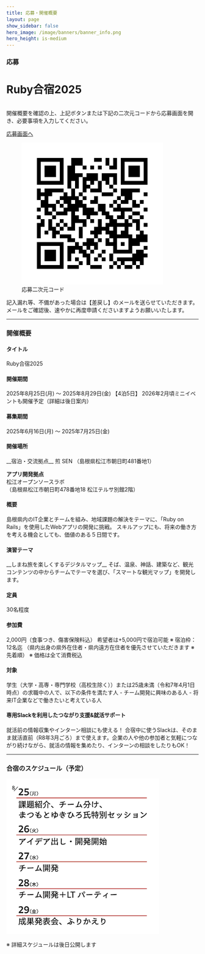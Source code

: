 ```yaml
---
title: 応募・開催概要
layout: page
show_sidebar: false
hero_image: /image/banners/banner_info.png
hero_height: is-medium
---
```


<h3 class="block">
  <span class="icon-text has-text-info-dark">
    <span class="icon">
      <i class="fas fa-file-alt"></i>
    </span>
    <span>応募</span>
  </span>
</h3>

<h1 class="has-text-centered has-text-danger-dark">Ruby合宿2025</h1>

<div class="columns is-centered">
  <div class="column is-12">
    <p class="has-text-centered">
      <span>開催概要を確認の上、上記ボタンまたは下記の二次元コードから応募画面を開き、必要事項を入力してください。</span>
    </p>
    <p class="has-text-centered">
      <a class="button is-large is-rounded is-link" target="_blank" href="https://forms.gle/zL3gAKMzBAwRhezx6">応募画面へ</a>
    </p>
    <div class="block has-text-centered">
      <figure class="image is-128x128 is-inline-block">
        <img src="/image/2025/2025_sf_barcode.png" alt="応募QRコード">
        <figcaption>
          応募二次元コード
        </figcaption>
      </figure>
    </div>
    <div class="notification is-warning is-light">
      記入漏れ等、不備があった場合は【差戻し】のメールを送らせていただきます。メールをご確認後、速やかに再度申請くださいますようお願いいたします。
    </div>
  </div>
</div>

---

<h3 class="block" class="has-text-info-dark">
  <span class="icon-text">
    <span class="icon">
      <i class="fas fa-gem"></i>
    </span>
    <span>開催概要</span>
  </span>
</h3>

<h4 class="has-text-success-dark">タイトル</h4>
Ruby合宿2025  

<h4 class="has-text-success-dark">開催期間</h4>
2025年8月25日(月) 〜 2025年8月29日(金) 【4泊5日】  
2026年2月頃ミニイベントも開催予定（詳細は後日案内）  

<h4 class="has-text-success-dark">募集期間</h4>
2025年6月16日(月) 〜 2025年7月25日(金)  

<h4 class="has-text-success-dark">開催場所</h4>
__宿泊・交流拠点__  
煎 SEN  
（島根県松江市朝日町481番地1）  

__アプリ開発拠点__  
松江オープンソースラボ  
（島根県松江市朝日町478番地18 松江テルサ別館2階）  

<h4 class="has-text-success-dark">概要</h4>
島根県内のIT企業とチームを組み、地域課題の解決をテーマに、「Ruby on Rails」を使用したWebアプリの開発に挑戦。  
スキルアップにも、将来の働き方を考える機会としても、価値のある５日間です。  

<h4 class="has-text-success-dark">演習テーマ</h4>
__しまね旅を楽しくするデジタルマップ__  
そば、温泉、神話、建築など、観光コンテンツの中からチームでテーマを選び、「スマートな観光マップ」を開発します。

<h4 class="has-text-success-dark">定員</h4>
30名程度  

<h4 class="has-text-success-dark">参加費</h4>
2,000円（食事つき、傷害保険料込）  
希望者は+5,000円で宿泊可能  
※ 宿泊枠：12名迄  
（県内出身の県外在住者・県内遠方在住者を優先させていただきます ※先着順）  
※ 価格は全て消費税込  

<h4 class="has-text-success-dark">対象</h4>
学生（大学・高専・専門学校（高校生除く））または25歳未満（令和7年4月1日時点）の求職中の人で、以下の条件を満たす人  
- チーム開発に興味のある人
- 将来IT企業などで働きたいと考えている人

<h4 class="has-text-success-dark">専用Slackを利用したつながり支援&就活サポート</h4>
就活前の情報収集やインターン相談にも使える！  
合宿中に使うSlackは、そのまま就活直前（R8年3月ごろ）まで使えます。企業の人や他の参加者と気軽につながり続けながら、就活の情報を集めたり、インターンの相談をしたりもOK！

---

<h3 class="block" class="has-text-info-dark">
  <span class="icon-text">
    <span class="icon">
      <i class="fas fa-calendar"></i>
    </span>
    <span>合宿のスケジュール（予定）</span>
  </span>
</h3>

![Ruby合宿2025タイムスケジュール](/image/2025/2025_schedule.png "Ruby合宿2025タイムスケジュール")

※ 詳細スケジュールは後日公開します